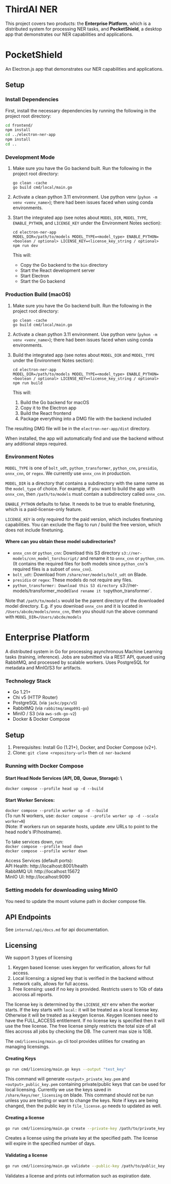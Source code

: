 # ThirdAI NER
This project covers two products: the **Enterprise Platform**, which is a distributed system for processing NER tasks, and **PocketShield**, a desktop app that demonstrates our NER capabilities and applications.

# PocketShield

An Electron.js app that demonstrates our NER capabilities and applications.

## Setup

### Install Dependencies

First, install the necessary dependencies by running the following in the project root directory:

```bash
cd frontend/
npm install
cd ../electron-ner-app
npm install
cd ..
```

### Development Mode

1. Make sure you have the Go backend built. Run the following in the project root directory:
   ```
   go clean -cache
   go build cmd/local/main.go
   ```

2. Activate a clean python 3.11 environment. Use python venv (`pyhon -m venv <venv_name>`); there had been issues faced when using conda environments.

3. Start the integrated app (see notes about `MODEL_DIR`, `MODEL_TYPE`, `ENABLE_PYTHON`, and `LICENSE_KEY` under the Environment Notes section):
   ```
   cd electron-ner-app
   MODEL_DIR=/path/to/models MODEL_TYPE=<model_type> ENABLE_PYTHON=<boolean / optional> LICENSE_KEY=<license_key_string / optional> npm run dev
   ```
   This will:
   - Copy the Go backend to the `bin` directory
   - Start the React development server
   - Start Electron
   - Start the Go backend

### Production Build (macOS)

1. Make sure you have the Go backend built. Run the following in the project root directory:
   ```
   go clean -cache
   go build cmd/local/main.go
   ```

2. Activate a clean python 3.11 environment. Use python venv (`pyhon -m venv <venv_name>`); there had been issues faced when using conda environments.

3. Build the integrated app (see notes about `MODEL_DIR` and `MODEL_TYPE` under the Environment Notes section):
   ```
   cd electron-ner-app
   MODEL_DIR=/path/to/models MODEL_TYPE=<model_type> ENABLE_PYTHON=<boolean / optional> LICENSE_KEY=<license_key_string / optional> npm run build
   ```
   This will:
   1. Build the Go backend for macOS
   2. Copy it to the Electron app
   3. Build the React frontend
   4. Package everything into a DMG file with the backend included

The resulting DMG file will be in the `electron-ner-app/dist` directory. 

When installed, the app will automatically find and use the backend without any additional steps required.

### Environment Notes

`MODEL_TYPE` is one of `bolt_udt`, `python_transformer`, `python_cnn`, `presidio`, `onnx_cnn`, or `regex`. We currently use `onnx_cnn` in production.

`MODEL_DIR` is a directory that contains a subdirectory with the same name as the `model_type` of choice. For example, if you want to build the app with `onnx_cnn`, then `/path/to/models` must contain a subdirectory called `onnx_cnn`.

`ENABLE_PYTHON` defaults to false. It needs to be true to enable finetuning, which is a paid-license-only feature.

`LICENSE_KEY` is only required for the paid version, which includes finetuning capabilities. You can exclude the flag to run / build the free version, which does not include finetuning.

#### Where can you obtain these model subdirectories?
- `onnx_cnn` or `python_cnn`: Download this S3 directory `s3://ner-models/cnn_model_torchscript/` and rename it to `onnx_cnn` or `python_cnn`. (It contains the required files for both models since `python_cnn`'s required files is a subset of `onnx_cnn`).
- `bolt_udt`: Download from `/share/ner/models/bolt_udt` on Blade.
- `presidio` or `regex`: These models do not require any files.
- `python_transformer: Download this S3 directory `s3://ner-models/transformer_model/` and rename it to `python_transformer`.

Note that `/path/to/models` would be the parent directory of the downloaded model directory. E.g. if you download `onnx_cnn` and it is located in `/Users/abcde/models/onnx_cnn`, then you should run the above command with `MODEL_DIR=/Users/abcde/models`


# Enterprise Platform

A distributed system in Go for processing asynchronous Machine Learning tasks (training, inference). Jobs are submitted via a REST API, queued using RabbitMQ, and processed by scalable workers. Uses PostgreSQL for metadata and MinIO/S3 for artifacts.

### Technology Stack

- Go 1.21+
- Chi v5 (HTTP Router)
- PostgreSQL (via `jackc/pgx/v5`)
- RabbitMQ (via `rabbitmq/amqp091-go`)
- MinIO / S3 (via `aws-sdk-go-v2`)
- Docker & Docker Compose

## Setup

1. Prerequisites: Install Go (1.21+), Docker, and Docker Compose (v2+).
2. Clone: `git clone <repository-url>` then `cd ner-backend`



### Running with Docker Compose

#### Start Head Node Services (API, DB, Queue, Storage): \
`docker compose --profile head up -d --build`

#### Start Worker Services:
`docker compose --profile worker up -d --build` \
(To run N workers, use: `docker compose --profile worker up -d --scale worker=N`) \
(Note: If workers run on separate hosts, update .env URLs to point to the head node's IP/hostname).

To take services down, run: \
`docker compose --profile head down` \
`docker compose --profile worker down`

Access Services (default ports): \
API Health: http://localhost:8001/health \
RabbitMQ UI: http://localhost:15672 \
MinIO UI: http://localhost:9090

### Setting models for downloading using MinIO 

You need to update the mount volume path in docker compose file.

## API Endpoints

See `internal/api/docs.md` for api documentation.

## Licensing

We support 3 types of licensing
1. Keygen based license: uses keygen for verification, allows for full access.
2. Local licensing: a signed key that is verified in the backend without network calls, allows for full access.
3. Free licensing: used if no key is provided. Restricts users to 1Gb of data accross all reports.

The license key is determined by the `LICENSE_KEY` env when the worker starts. If the key starts with `local:` it will be treated as a local license key. Otherwise it will be treated as a keygen license. Keygen licenses need to have the FULL_ACCESS entitlement. If no license key is specified then it will use the free license. The free license simply restricts the total size of all files accross all jobs by checking the DB. The current max size is 1GB.

The `cmd/licensing/main.go` cli tool provides utilities for creating an managing licensings.

#### Creating Keys
```bash
go run cmd/licensing/main.go keys --output "test_key"
```

This command will generate `<output>_private_key.pem` and `<output>_public_key.pem` containing private/public keys that can be used for local licensing. Currently we use the keys saved in `/share/keys/ner_licensing` on blade. This command should not be run unless you are testing or want to change the keys. Note if keys are being changed, then the public key in `file_license.go` needs to updated as well.

#### Creating a license

```bash
go run cmd/licensing/main.go create --private-key /path/to/private_key.pem --days 10
```

Creates a license using the private key at the specified path. The license will expire in the specified number of days. 

#### Validating a license

```bash
go run cmd/licensing/main.go validate --public-key /path/to/public_key.pem --license "your license string"
```

Validates a license and prints out information such as expiration date.